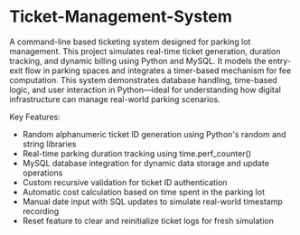 # Ticket-Management-System
A command-line based ticketing system designed for parking lot management. This project simulates real-time ticket generation, duration tracking, and dynamic billing using Python and MySQL. It models the entry-exit flow in parking spaces and integrates a timer-based mechanism for fee computation. This system demonstrates database handling, time-based logic, and user interaction in Python—ideal for understanding how digital infrastructure can manage real-world parking scenarios.

Key Features:
- Random alphanumeric ticket ID generation using Python's random and string libraries
- Real-time parking duration tracking using time.perf_counter()
- MySQL database integration for dynamic data storage and update operations
- Custom recursive validation for ticket ID authentication
- Automatic cost calculation based on time spent in the parking lot
- Manual date input with SQL updates to simulate real-world timestamp recording
- Reset feature to clear and reinitialize ticket logs for fresh simulation

